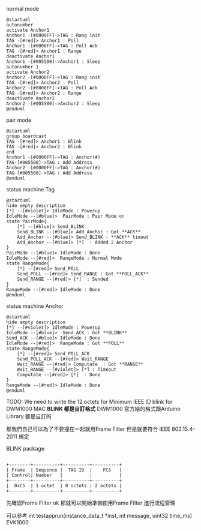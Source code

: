 normal mode

```plantuml
@startuml
autonumber
activate Anchor1
Anchor1 -[#0000FF]->TAG : Rang init
TAG -[#red]> Anchor1 : Poll
Anchor1 -[#0000FF]->TAG : Poll Ack
TAG -[#red]> Anchor1 : Range
deactivate Anchor1
Anchor1 -[#005500]->Anchor1 : Sleep
autonumber 1
activate Anchor2
Anchor2 -[#0000FF]->TAG : Rang init
TAG -[#red]> Anchor2 : Poll
Anchor2 -[#0000FF]->TAG : Poll Ack
TAG -[#red]> Anchor2 : Range
deactivate Anchor2
Anchor2 -[#005500]->Anchor2 : Sleep
@enduml
```

pair mode

```plantuml
@startuml
group boardcast
TAG -[#red]> Anchor1 : Blink
TAG -[#red]> Anchor2 : Blink
end
Anchor1 -[#0000FF]->TAG : Anchor(#)
TAG-[#005500]->TAG : Add Address
Anchor2 -[#0000FF]->TAG : Anchor(#)
TAG-[#005500]->TAG : Add Address
@enduml
```

status machine Tag

```plantuml
@startuml
hide empty description
[*] --[#violet]> IdleMode : Powerup
IdleMode --[#blue]>  PairMode : Pair Mode on
state PairMode{
    [*] --[#blue]> Send_BLINK
    Send_BLINK --[#blue]> Add_Anchor : Got **ACK**
    Add_Anchor --[#blue]> Send_BLINK : **ACK** timout
    Add_Anchor --[#blue]> [*]  : Added 2 Anchor
}
PairMode --[#blue]> IdleMode : Done
IdleMode --[#red]>  RangeMode : Normal Mode
state RangeMode{
    [*] --[#red]> Send_POLL
    Send_POLL --[#red]> Send_RANGE : Got **POLL_ACK**
    Send_RANGE --[#red]> [*]  : Sended
}
RangeMode --[#red]> IdleMode : Done
@enduml
```

status machine Anchor

```plantuml
@startuml
hide empty description
[*] --[#violet]> IdleMode : Powerup
IdleMode --[#blue]>  Send_ACK : Got **BLINK**
Send_ACK --[#blue]> IdleMode : Done
IdleMode --[#red]>  RangeMode : Got **POLL**
state RangeMode{
    [*] --[#red]> Send_POLL_ACK
    Send_POLL_ACK --[#red]> Wait_RANGE
    Wait_RANGE --[#red]> Computate  : Got **RANGE**
    Wait_RANGE --[#violet]> [*] : Timeout
    Computate --[#red]> [*]  : Done
}
RangeMode --[#red]> IdleMode : Done
@enduml
```

TODO: We need to write the 12 octets for Minimum IEEE ID blink for DWM1000 MAC
**BLINK 都是自訂格式**
DWM1000 官方給的格式跟Arduino Library 都是自訂的

那我們自己可以為了不要撞在一起就用Frame Filter
但是就要符合 IEEE 802.15.4-2011 規定

BLINK package
```ditaa {cmd=true args=["-E"]}

+--------+----------+----------+----------+
| Frame  | Sequence |  TAG ID  |    FCS   |
| Control| Number   |          |          |
+--------+----------+----------+----------+
|  0xC5  | 1 octet  | 8 octets | 2 octets |
+--------+----------+----------+----------+
```

先確認Frame Filter ok
那就可以開始準備使用Frame Filter 進行流程管理

可以參考
int testapprun(instance_data_t *inst, int message, uint32 time_ms)
EVK1000